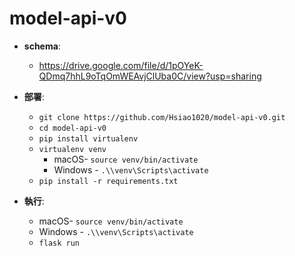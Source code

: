 ﻿# model-api-v0

- **schema**:  
  - https://drive.google.com/file/d/1pOYeK-QDmq7hhL9oTqOmWEAvjClUba0C/view?usp=sharing
- **部署**:
  - `git clone https://github.com/Hsiao1020/model-api-v0.git`
  - `cd model-api-v0`  
  - `pip install virtualenv`
  - `virtualenv venv`  
    - macOS- `source venv/bin/activate`  
    - Windows - `.\\venv\Scripts\activate`
  - `pip install -r requirements.txt`
 
- **執行**:
  - macOS- `source venv/bin/activate`  
  - Windows - `.\\venv\Scripts\activate`
  - `flask run`
